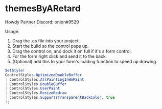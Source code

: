 # themesByARetard

Howdy Partner
Discord: onion#9529

Usage: 
1. Drag the .cs file into your project.
2. Start the build so the control pops up.
3. Drag the control on, and dock it on full if it's a form control.
4. For the form right click and send it to the back.
5. (Optional) add this to your form's loading function to speed up drawing.
```c#
SetStyle(
ControlStyles.OptimizedDoubleBuffer 
| ControlStyles.AllPaintingInWmPaint 
| ControlStyles.DoubleBuffer 
| ControlStyles.UserPaint 
| ControlStyles.ResizeRedraw 
| ControlStyles.SupportsTransparentBackColor, true
);
```
